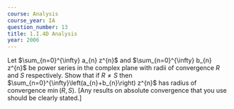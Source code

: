 ```yaml
---
course: Analysis
course_year: IA
question_number: 13
title: 1.I.4D Analysis
year: 2006
---
```



Let $\sum_{n=0}^{\infty} a_{n} z^{n}$ and $\sum_{n=0}^{\infty} b_{n} z^{n}$ be power series in the complex plane with radii of convergence $R$ and $S$ respectively. Show that if $R \neq S$ then $\sum_{n=0}^{\infty}\left(a_{n}+b_{n}\right) z^{n}$ has radius of convergence $\min (R, S)$. [Any results on absolute convergence that you use should be clearly stated.]
